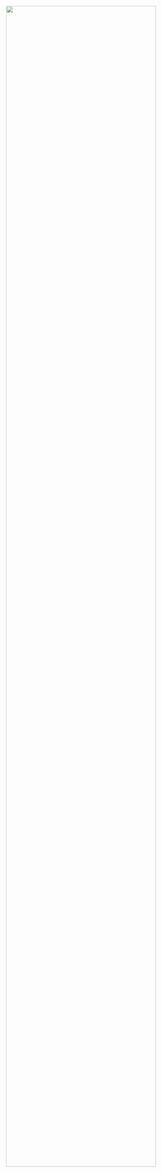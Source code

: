 <p align="center"><img src="https://github.com/Mespeet/Glamboard/assets/70283394/7bccef83-a28d-483b-a70f-35353906a35e" width="90%"></img></p>
